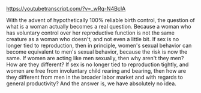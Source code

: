 https://youtubetranscript.com/?v=_wRq-N4BcIA

 With the advent of hypothetically 100% reliable birth control, the question of what is a woman actually becomes a real question. Because a woman who has voluntary control over her reproductive function is not the same creature as a woman who doesn't, and not even a little bit. If sex is no longer tied to reproduction, then in principle, women's sexual behavior can become equivalent to men's sexual behavior, because the risk is now the same. If women are acting like men sexually, then why aren't they men? How are they different? If sex is no longer tied to reproduction tightly, and women are free from involuntary child rearing and bearing, then how are they different from men in the broader labor market and with regards to general productivity? And the answer is, we have absolutely no idea.